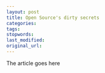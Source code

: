 ```yaml
---
layout: post
title: Open Source's dirty secrets
categories:
tags:
stopwords:
last_modified:
original_url: 
---
```


The article goes here

